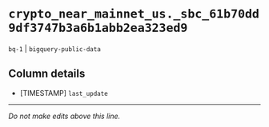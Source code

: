 # `crypto_near_mainnet_us._sbc_61b70dd9df3747b3a6b1abb2ea323ed9`
`bq-1` | `bigquery-public-data`

## Column details
* [TIMESTAMP] `last_update`

-------------------------------------------------------------------------------
*Do not make edits above this line.*
